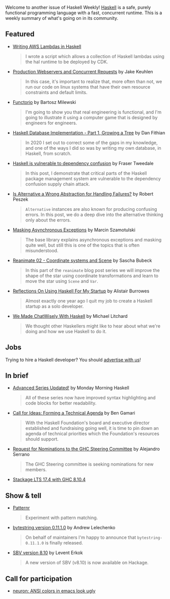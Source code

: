 Welcome to another issue of Haskell Weekly!
[Haskell](https://www.haskell.org) is a safe, purely functional programming language with a fast, concurrent runtime.
This is a weekly summary of what's going on in its community.

## Featured

- [Writing AWS Lambdas in Haskell](https://notquiteamonad.com/blog/2021-02-15-writing-aws-lambdas-in-haskell)
  > I wrote a script which allows a collection of Haskell lambdas using the hal runtime to be deployed by CDK.

- [Production Webservers and Concurrent Requests](https://jkeuhlen.com/2021/02/13/Production-Webservers-and-Concurrent-Requests.html) by Jake Keuhlen
  > In this case, it's important to realize that, more often than not, we run our code on linux systems that have their own resource constraints and default limits.

- [Functorio](https://bartoszmilewski.com/2021/02/16/functorio/) by Bartosz Milewski
  > I'm going to show you that real engineering is functional, and I'm going to illustrate it using a computer game that is designed by engineers for engineers.

- [Haskell Database Implementation - Part 1, Growing a Tree](https://dfithian.github.io/2021/02/15/database-implementation-part-1.html) by Dan Fithian
  > In 2020 I set out to correct some of the gaps in my knowledge, and one of the ways I did so was by writing my own database, in Haskell, from scratch.

- [Haskell is vulnerable to dependency confusion](https://frasertweedale.github.io/blog-fp/posts/2021-02-12-haskell-dependency-confusion.html) by Fraser Tweedale
  > In this post, I demonstrate that critical parts of the Haskell package management system are vulnerable to the dependency confusion supply chain attack.

- [Is Alternative a Wrong Abstraction for Handling Failures?](https://rpeszek.github.io/posts/2021-02-13-alternative.html) by Robert Peszek
  > `Alternative` instances are also known for producing confusing errors. In this post, we do a deep dive into the alternative thinking only about the errors.

- [Masking Asynchronous Exceptions](https://coot.me/posts/mask.html) by Marcin Szamotulski
  > The base library explains asynchronous exceptions and masking quite well, but still this is one of the topics that is often misunderstood.

- [Reanimate 02 - Coordinate systems and Scene](https://mkdoku.github.io/posts/2021-01-31-reanimate-02.html) by Sascha Bubeck
  > In this part of the `reanimate` blog post series we will improve the shape of the star using coordinate transformations and learn to move the star using `Scene` and `Var`.

- [Reflections On Using Haskell For My Startup](https://alistairb.dev/reflections-on-haskell-for-startup/) by Alistair Burrowes
  > Almost exactly one year ago I quit my job to create a Haskell startup as a solo developer.

- [We Made ChatWisely With Haskell](https://www.yesodweb.com/blog/2021/02/chatwisely-intro) by Michael Litchard
  > We thought other Haskellers might like to hear about what we're doing and how we use Haskell to do it.

## Jobs

Trying to hire a Haskell developer?
You should [advertise with us](https://haskellweekly.news/advertising.html)!

## In brief

- [Advanced Series Updated!](https://mmhaskell.com/blog/2021/2/15/advanced-series-updated) by Monday Morning Haskell
  > All of these series now have improved syntax highlighting and code blocks for better readability.

- [Call for Ideas: Forming a Technical Agenda](https://discourse.haskell.org/t/call-for-ideas-forming-a-technical-agenda/1901?u=taylorfausak) by Ben Gamari
  > With the Haskell Foundation's board and executive director established and fundraising going well, it is time to pin down an agenda of technical priorities which the Foundation's resources should support.

- [Request for Nominations to the GHC Steering Committee](https://discourse.haskell.org/t/request-for-nominations-to-the-ghc-steering-committee/1887?u=taylorfausak) by Alejandro Serrano
  > The GHC Steering committee is seeking nominations for new members.

- [Stackage LTS 17.4 with GHC 8.10.4](https://www.stackage.org/lts-17.4)

## Show & tell

- [Patternr](https://www.patternr.dev)
  > Experiment with pattern matching.

- [bytestring version 0.11.1.0](https://np.reddit.com/r/haskell/comments/lla4cs/bytestring01110/) by Andrew Lelechenko
  > On behalf of maintainers I'm happy to announce that `bytestring-0.11.1.0` is finally released.

- [SBV version 8.10](https://np.reddit.com/r/haskell/comments/lj6koi/ann_new_version_of_sbv_v810_available/) by Levent Erkok
  > A new version of SBV (v8.10) is now available on Hackage.

## Call for participation

-   [neuron: ANSI colors in emacs look ugly](https://github.com/srid/neuron/issues/555)
